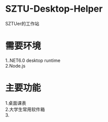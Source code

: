 # SZTU-Desktop-Helper
SZTUer的工作站

# 需要环境  
1..NET6.0 desktop runtime  
2.Node.js  

# 主要功能
1.桌面课表  
2.大学生常用软件箱  
3.
 
